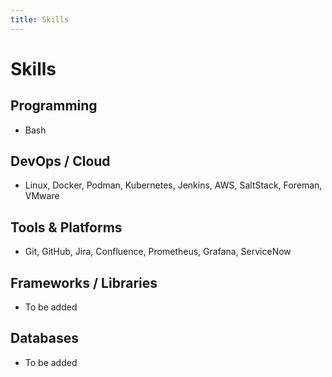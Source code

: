 ```yaml
---
title: Skills
---
```


# Skills

## Programming

- Bash

## DevOps / Cloud

- Linux, Docker, Podman, Kubernetes, Jenkins, AWS, SaltStack, Foreman, VMware

## Tools & Platforms

- Git, GitHub, Jira, Confluence, Prometheus, Grafana, ServiceNow

## Frameworks / Libraries

- To be added

## Databases

- To be added
